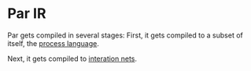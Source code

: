 # Par IR

Par gets compiled in several stages: First, it gets compiled to a subset of itself, the [process language](./ir/subset.md).

Next, it gets compiled to [interation nets](./ir/ic.md).